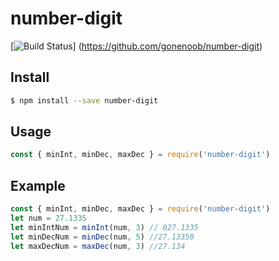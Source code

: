 # number-digit
[![Build Status](https://travis-ci.org/gonenoob/number-digit.svg?branch=master)]
(https://github.com/gonenoob/number-digit)

## Install

```sh
$ npm install --save number-digit
```

## Usage

```js
const { minInt, minDec, maxDec } = require('number-digit')
```

## Example

```js
const { minInt, minDec, maxDec } = require('number-digit')
let num = 27.1335
let minIntNum = minInt(num, 3) // 027.1335
let minDecNum = minDec(num, 5) //27.13350
let maxDecNum = maxDec(num, 3) //27.134
```
